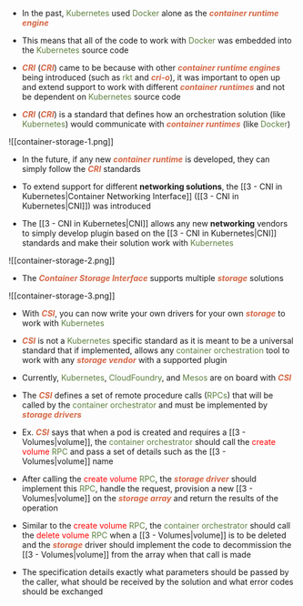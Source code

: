 - In the past, <span style="color:#5c7e3e">Kubernetes</span> used <span style="color:#5c7e3e">Docker</span> alone as the <b><i><span style="color:#d46644">container runtime engine</span></i></b>

- This means that all of the code to work with <span style="color:#5c7e3e">Docker</span> was embedded into the <span style="color:#5c7e3e">Kubernetes</span> source code

- <b><i><span style="color:#d46644">CRI</span></i></b> (<b><i><span style="color:#d46644">CRI</span></i></b>) came to be because with other <b><i><span style="color:#d46644">container runtime engines</span></i></b> being introduced (such as <span style="color:#5c7e3e">rkt</span> and <b><i><span style="color:#d46644">cri-o</span></i></b>), it was important to open up and extend support to work with different <b><i><span style="color:#d46644">container runtimes</span></i></b> and not be dependent on <span style="color:#5c7e3e">Kubernetes</span> source code

- <b><i><span style="color:#d46644">CRI</span></i></b> (<b><i><span style="color:#d46644">CRI</span></i></b>) is a standard that defines how an orchestration solution (like <span style="color:#5c7e3e">Kubernetes</span>) would communicate with <b><i><span style="color:#d46644">container runtimes</span></i></b> (like <span style="color:#5c7e3e">Docker</span>)

![[container-storage-1.png]]

- In the future, if any new <b><i><span style="color:#d46644">container runtime</span></i></b> is developed, they can simply follow the <b><i><span style="color:#d46644">CRI</span></i></b> standards

- To extend support for different **networking solutions**, the [[3 - CNI in Kubernetes|Container Networking Interface]] ([[3 - CNI in Kubernetes|CNI]]) was introduced

- The [[3 - CNI in Kubernetes|CNI]] allows any new **networking** vendors to simply develop plugin based on the [[3 - CNI in Kubernetes|CNI]] standards and make their solution work with <span style="color:#5c7e3e">Kubernetes</span>

![[container-storage-2.png]]

- The <b><i><span style="color:#d46644">Container Storage Interface</span></i></b> supports multiple <b><i><span style="color:#d46644">storage</span></i></b> solutions

![[container-storage-3.png]]

- With <b><i><span style="color:#d46644">CSI</span></i></b>, you can now write your own drivers for your own <b><i><span style="color:#d46644">storage</span></i></b> to work with <span style="color:#5c7e3e">Kubernetes</span>

- <b><i><span style="color:#d46644">CSI</span></i></b> is not a <span style="color:#5c7e3e">Kubernetes</span> specific standard as it is meant to be a universal standard that if implemented, allows any <span style="color:#5c7e3e">container orchestration</span> tool to work with any <b><i><span style="color:#d46644">storage vendor</span></i></b> with a supported plugin

- Currently, <span style="color:#5c7e3e">Kubernetes</span>, <span style="color:#5c7e3e">CloudFoundry</span>, and <span style="color:#5c7e3e">Mesos</span> are on board with <b><i><span style="color:#d46644">CSI</span></i></b>

- The <b><i><span style="color:#d46644">CSI</span></i></b> defines a set of remote procedure calls (<span style="color:#5c7e3e">RPCs</span>) that will be called by the <span style="color:#5c7e3e">container orchestrator</span> and must be implemented by <b><i><span style="color:#d46644">storage drivers</span></i></b>

- Ex. <b><i><span style="color:#d46644">CSI</span></i></b> says that when a pod is created and requires a [[3 - Volumes|volume]], the <span style="color:#5c7e3e">container orchestrator</span> should call the <span style="color:red">create volume</span> <span style="color:#5c7e3e">RPC</span> and pass a set of details such as the [[3 - Volumes|volume]] name

- After calling the <span style="color:red">create volume</span> <span style="color:#5c7e3e">RPC</span>, the <b><i><span style="color:#d46644">storage driver</span></i></b> should implement this <span style="color:#5c7e3e">RPC</span>, handle the request, provision a new [[3 - Volumes|volume]] on the <b><i><span style="color:#d46644">storage array</span></i></b> and return the results of the operation

- Similar to the <span style="color:red">create volume</span> <span style="color:#5c7e3e">RPC</span>, the <span style="color:#5c7e3e">container orchestrator</span> should call the <span style="color:red">delete volume</span> <span style="color:#5c7e3e">RPC</span> when a [[3 - Volumes|volume]] is to be deleted and the <b><i><span style="color:#d46644">storage</span></i></b> driver should implement the code to decommission the [[3 - Volumes|volume]] from the array when that call is made

- The specification details exactly what parameters should be passed by the caller, what should be received by the solution and what error codes should be exchanged